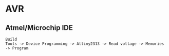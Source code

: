 # AVR

## Atmel/Microchip IDE 
    Build
    Tools -> Device Programming -> Attiny2313 -> Read voltage -> Memories -> Program
